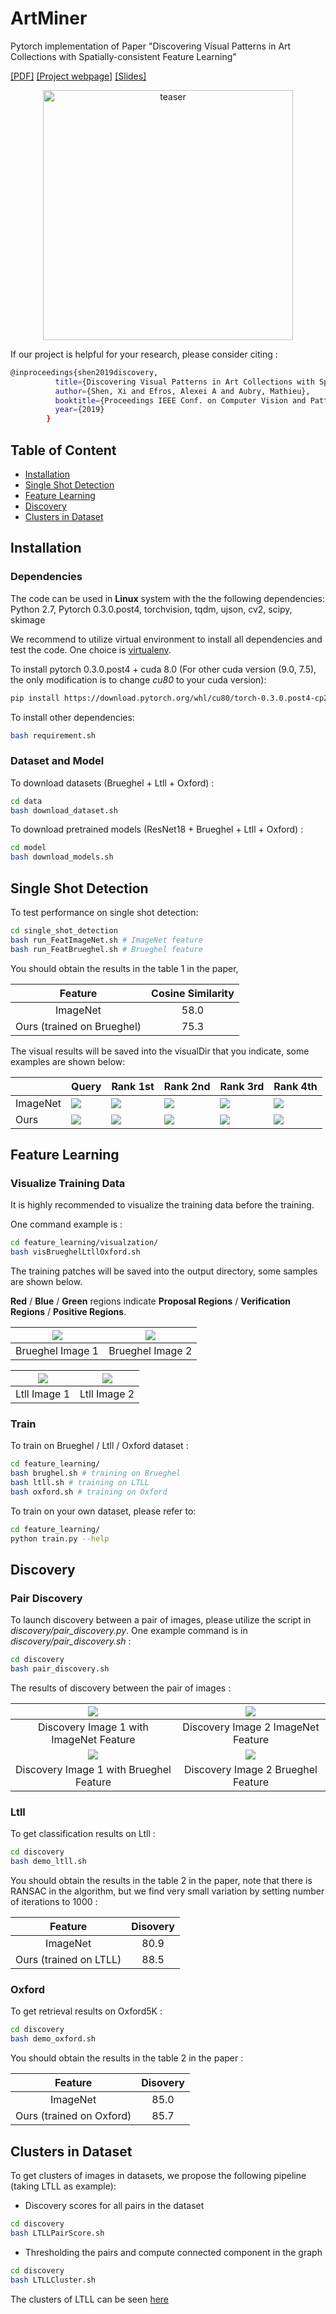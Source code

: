 # ArtMiner
Pytorch implementation of Paper "Discovering Visual Patterns in Art Collections with Spatially-consistent Feature Learning"

[[PDF]](http://imagine.enpc.fr/~shenx/ArtMiner/artMiner2019CVPR.pdf) [[Project webpage]](http://imagine.enpc.fr/~shenx/ArtMiner/) [[Slides]](http://imagine.enpc.fr/~shenx/ArtMiner/artMiner.pdf)



<p align="center">
<img src="https://github.com/XiSHEN0220/ArtMiner/blob/master/img/teaser.png" width="400px" alt="teaser">
</p>

If our project is helpful for your research, please consider citing : 
``` Bash
@inproceedings{shen2019discovery,
          title={Discovering Visual Patterns in Art Collections with Spatially-consistent Feature Learning},
          author={Shen, Xi and Efros, Alexei A and Aubry, Mathieu},
          booktitle={Proceedings IEEE Conf. on Computer Vision and Pattern Recognition (CVPR)},
          year={2019}
        }
```
## Table of Content
* [Installation](#installation)
* [Single Shot Detection](#single-shot-detection)
* [Feature Learning](#feature-learning)
* [Discovery](#discovery)
* [Clusters in Dataset](#clusters-in-dataset)


## Installation

### Dependencies

The code can be used in **Linux** system with the the following dependencies: Python 2.7, Pytorch 0.3.0.post4, torchvision, tqdm, ujson, cv2, scipy, skimage

We recommend to utilize virtual environment to install all dependencies and test the code. One choice is [virtualenv](https://virtualenv.pypa.io/en/latest/).

To install pytorch 0.3.0.post4 + cuda 8.0 (For other cuda version (9.0, 7.5), the only modification is to change *cu80* to your cuda version):
``` Bash
pip install https://download.pytorch.org/whl/cu80/torch-0.3.0.post4-cp27-cp27mu-linux_x86_64.whl
```

To install other dependencies:
``` Bash
bash requirement.sh
```




### Dataset and Model

To download datasets (Brueghel + Ltll + Oxford) :
``` Bash
cd data
bash download_dataset.sh
```

To download pretrained models (ResNet18 + Brueghel + Ltll + Oxford) :
``` Bash
cd model
bash download_models.sh
```


## Single Shot Detection

To test performance on single shot detection:
``` Bash
cd single_shot_detection
bash run_FeatImageNet.sh # ImageNet feature
bash run_FeatBrueghel.sh # Brueghel feature
```

You should obtain the results in the table 1 in the paper,

| Feature | Cosine Similarity |
| :------: | :------: |
| ImageNet | 58.0 |
| Ours (trained on Brueghel) | 75.3 |

The visual results will be saved into the visualDir that you indicate, some examples are shown below:

| | Query | Rank 1st | Rank 2nd | Rank 3rd | Rank 4th |
| --- | --- | --- | --- | --- | --- |
|ImageNet|![](https://github.com/XiSHEN0220/ArtMiner/blob/master/img/ssd/00.png) | ![](https://github.com/XiSHEN0220/ArtMiner/blob/master/img/ssd/11.jpg) | ![](https://github.com/XiSHEN0220/ArtMiner/blob/master/img/ssd/22.jpg) | ![](https://github.com/XiSHEN0220/ArtMiner/blob/master/img/ssd/33.jpg) | ![](https://github.com/XiSHEN0220/ArtMiner/blob/master/img/ssd/44.jpg) |
|Ours|![](https://github.com/XiSHEN0220/ArtMiner/blob/master/img/ssd/0.png) | ![](https://github.com/XiSHEN0220/ArtMiner/blob/master/img/ssd/1.jpg) | ![](https://github.com/XiSHEN0220/ArtMiner/blob/master/img/ssd/2.jpg) | ![](https://github.com/XiSHEN0220/ArtMiner/blob/master/img/ssd/3.jpg) | ![](https://github.com/XiSHEN0220/ArtMiner/blob/master/img/ssd/4.jpg) |


## Feature Learning

### Visualize Training Data
It is highly recommended to visualize the training data before the training.

One command example is : 
``` Bash
cd feature_learning/visualzation/
bash visBrueghelLtllOxford.sh
```
The training patches will be saved into the output directory, some samples are shown below. 

<b>Red</b> / <b>Blue</b> / <b>Green</b> regions indicate <b>Proposal Regions</b> / <b>Verification Regions</b> / <b>Positive Regions</b>.

|![](https://github.com/XiSHEN0220/ArtMiner/blob/master/img/Brueghel_Rank1_1.jpg) | ![](https://github.com/XiSHEN0220/ArtMiner/blob/master/img/Brueghel_Rank1_2.jpg)|
|:---:|:---:|
| Brueghel Image 1 | Brueghel Image 2 |

|![](https://github.com/XiSHEN0220/ArtMiner/blob/master/img/Ltll_Rank1_1.jpg) | ![](https://github.com/XiSHEN0220/ArtMiner/blob/master/img/Ltll_Rank1_2.jpg)|
|:---:|:---:|
| Ltll Image 1 | Ltll Image 2 |


### Train
To train on Brueghel / Ltll / Oxford dataset :
``` Bash
cd feature_learning/
bash brughel.sh # training on Brueghel
bash ltll.sh # training on LTLL
bash oxford.sh # training on Oxford
```

To train on your own dataset, please refer to:
``` Bash
cd feature_learning/
python train.py --help
```



## Discovery

### Pair Discovery

To launch discovery between a pair of images, please utilize the script in *discovery/pair_discovery.py*.
One example command is in *discovery/pair_discovery.sh* :
``` Bash
cd discovery
bash pair_discovery.sh
```

The results of discovery between the pair of images :

|![](https://github.com/XiSHEN0220/ArtMiner/blob/master/discovery/FeatImageNet1.png) | ![](https://github.com/XiSHEN0220/ArtMiner/blob/master/discovery/FeatImageNet2.png)|
|:---:|:---:|
| Discovery Image 1 with ImageNet Feature| Discovery Image 2 ImageNet Feature|
|![](https://github.com/XiSHEN0220/ArtMiner/blob/master/discovery/FeatBrueghel1.png) | ![](https://github.com/XiSHEN0220/ArtMiner/blob/master/discovery/FeatBrueghel2.png)|
| Discovery Image 1 with Brueghel Feature| Discovery Image 2 Brueghel Feature|

### Ltll

To get classification results on Ltll : 
``` Bash
cd discovery
bash demo_ltll.sh
```
You should obtain the results in the table 2 in the paper, note that there is RANSAC in the algorithm, but we find very small variation by setting number of iterations to 1000 : 

| Feature | Disovery |
| :------: | :------: |
| ImageNet | 80.9 |
| Ours (trained on LTLL) | 88.5 |

### Oxford
To get retrieval results on Oxford5K : 
``` Bash
cd discovery
bash demo_oxford.sh
```
You should obtain the results in the table 2 in the paper : 

| Feature | Disovery |
| :------: | :------: |
| ImageNet | 85.0 |
| Ours (trained on Oxford) | 85.7 |


## Clusters in Dataset

To get clusters of images in datasets, we propose the following pipeline (taking LTLL as example): 

* Discovery scores for all pairs in the dataset 

``` Bash
cd discovery
bash LTLLPairScore.sh
```

* Thresholding the pairs and compute connected component in the graph  

``` Bash
cd discovery
bash LTLLCluster.sh
```

The clusters of LTLL can be seen [here](http://imagine.enpc.fr/~shenx/ArtMiner/visualRes/LTLL/LTLL.html)




 
 
